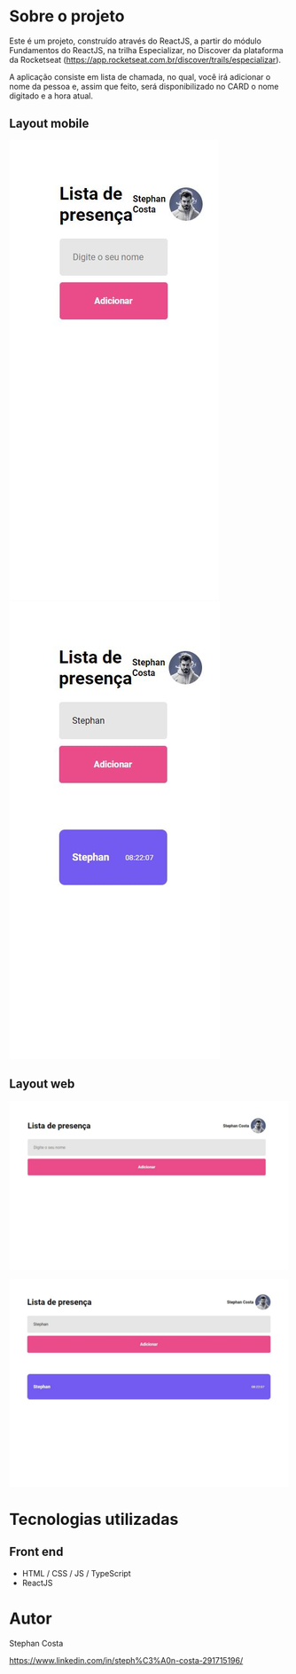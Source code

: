 # Sobre o projeto

Este é um projeto, construído através do ReactJS, a partir do módulo Fundamentos do ReactJS, na trilha Especializar, no Discover da plataforma da Rocketseat (https://app.rocketseat.com.br/discover/trails/especializar).

A aplicação consiste em lista de chamada, no qual, você irá adicionar o nome da pessoa e, assim que feito, será disponibilizado no CARD o nome digitado e a hora atual.

## Layout mobile
![Mobile 1](https://github.com/46Stephan/appListaChamada_reactJS/blob/master/reactapp/src/assets/img/img4.JPG) ![Mobile 2](https://github.com/46Stephan/appListaChamada_reactJS/blob/master/reactapp/src/assets/img/img3.JPG)

## Layout web
![Web 1](https://github.com/46Stephan/appListaChamada_reactJS/blob/master/reactapp/src/assets/img/img1.JPG)

![Web 2](https://github.com/46Stephan/appListaChamada_reactJS/blob/master/reactapp/src/assets/img/img2.JPG)

# Tecnologias utilizadas

## Front end
- HTML / CSS / JS / TypeScript
- ReactJS



# Autor

Stephan Costa

https://www.linkedin.com/in/steph%C3%A0n-costa-291715196/
